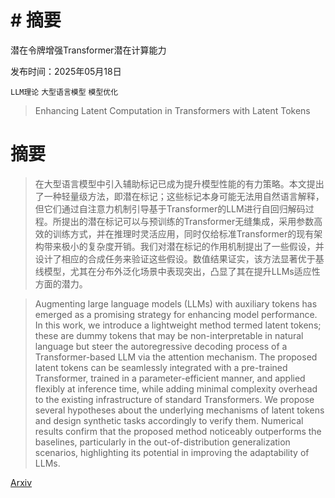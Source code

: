 # # 摘要
潜在令牌增强Transformer潜在计算能力

发布时间：2025年05月18日

`LLM理论` `大型语言模型` `模型优化`

> Enhancing Latent Computation in Transformers with Latent Tokens

# 摘要

> 在大型语言模型中引入辅助标记已成为提升模型性能的有力策略。本文提出了一种轻量级方法，即潜在标记；这些标记本身可能无法用自然语言解释，但它们通过自注意力机制引导基于Transformer的LLM进行自回归解码过程。所提出的潜在标记可以与预训练的Transformer无缝集成，采用参数高效的训练方式，并在推理时灵活应用，同时仅给标准Transformer的现有架构带来极小的复杂度开销。我们对潜在标记的作用机制提出了一些假设，并设计了相应的合成任务来验证这些假设。数值结果证实，该方法显著优于基线模型，尤其在分布外泛化场景中表现突出，凸显了其在提升LLMs适应性方面的潜力。

> Augmenting large language models (LLMs) with auxiliary tokens has emerged as a promising strategy for enhancing model performance. In this work, we introduce a lightweight method termed latent tokens; these are dummy tokens that may be non-interpretable in natural language but steer the autoregressive decoding process of a Transformer-based LLM via the attention mechanism. The proposed latent tokens can be seamlessly integrated with a pre-trained Transformer, trained in a parameter-efficient manner, and applied flexibly at inference time, while adding minimal complexity overhead to the existing infrastructure of standard Transformers. We propose several hypotheses about the underlying mechanisms of latent tokens and design synthetic tasks accordingly to verify them. Numerical results confirm that the proposed method noticeably outperforms the baselines, particularly in the out-of-distribution generalization scenarios, highlighting its potential in improving the adaptability of LLMs.

[Arxiv](https://arxiv.org/abs/2505.12629)